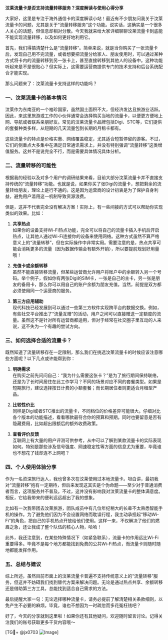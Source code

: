 **汶莱流量卡是否支持流量转移服务？深度解读与使用心得分享**

大家好，这里是专注于海外通信卡的深度解读小站！最近有不少朋友问我关于汶莱流量卡的问题，尤其是关于“流量转移服务”这个功能。说实话，这确实是一个很多人关心的话题，但信息却相对分散。今天我就来给大家详细聊聊汶莱流量卡到底能不能实现流量转移，以及如何更好地利用它。

首先，我们得搞清楚什么是“流量转移”。简单来说，就是当你购买了一张流量卡后，发现自己用不完流量，或者想要把流量分给家人、朋友使用时，可以通过某种方式将卡内的流量转移到另一张卡上，甚至直接转移到其他人的设备中。这种功能听起来是不是很贴心？但实际上，这需要运营商提供专门的技术支持和后台系统配合才能实现。

那么问题来了：汶莱流量卡支持这样的功能吗？

### 一、汶莱流量卡的基本情况

汶莱作为东南亚的一个袖珍国家，虽然国土面积不大，但经济发达且旅游业活跃。因此，来这里旅游或工作的小伙伴通常会选择购买当地的流量卡，以便更方便地上网、导航或者联系亲朋好友。常见的汶莱流量卡品牌包括Digi、STC等，它们提供的套餐种类多样，从短期的几天流量包到长期的月租卡都有。

这些流量卡的特点是价格实惠、网络覆盖稳定，尤其适合短暂停留的游客。不过，它们的侧重点大多集中在满足日常通讯需求上，并没有特别强调“流量转移”这类增值服务。这并不是说完全不行，而是需要具体情况具体分析。

### 二、流量转移的可能性

根据我的经验以及对多个用户的调研结果来看，目前大部分汶莱流量卡并不直接支持传统的“流量转移”功能。也就是说，如果你买了张Digi的流量卡，想把剩余的流量转给朋友，理论上是行不通的。这是因为运营商的设计初衷是为了保护自身利益，避免用户滥用这一机制导致资源浪费。

但是，这并不代表完全没有解决方案！实际上，有一些间接的方式可以帮助你实现类似的效果。比如：

1. **共享热点**  
   如果你的设备支持Wi-Fi热点功能，完全可以将自己的流量卡插入手机后开启热点，让其他人通过Wi-Fi连接你的设备来使用网络。这种方式虽然不算严格意义上的“流量转移”，但在实际操作中非常实用。需要注意的是，热点共享可能会消耗更多的流量（因为数据传输会有额外开销），所以要提前规划好用量哦！

2. **充值卡或余额转移**  
   虽然不能直接转移流量，但某些运营商允许用户将账户中的余额转入另一个号码。举个例子，假如你有两张Digi的SIM卡，一张是自己的主卡，另一张是朋友的备用卡，那么你可以用自己的账户余额为朋友充值。当然，前提是双方都必须使用同一个运营商的服务。

3. **第三方应用辅助**  
   现代科技已经发展到可以通过一些第三方软件实现跨平台的数据交换。例如，有些社交平台推出了“流量互赠”的活动，用户之间可以直接赠送一定额度的流量。虽然这不是针对所有运营商都适用，但对于经常在社交圈子里互动的人来说，这不失为一个有趣的尝试方向。

### 三、如何选择合适的流量卡？

既然知道了流量转移存在一定限制，那么我们在挑选汶莱流量卡的时候应该注意哪些方面呢？以下几点或许能帮到你：

1. **明确需求**  
   在购买之前先问问自己：“我为什么需要这张卡？”是为了旅行期间保持联络，还是为了长时间居住在此工作学习？不同的场景对应不同的套餐类型。如果是短期旅行，建议选择按日计费的小额套餐；而长期居住者则更适合月租型产品。

2. **比较性价比**  
   同样是Digi或者STC推出的流量卡，不同档位的价格差异可能很大。仔细对比各个版本的功能描述，看看哪款最符合你的预算和预期。同时也要留意是否有隐藏费用，比如超出限额后的额外收费政策。

3. **查看评价反馈**  
   互联网上有大量的用户评测可供参考，从中可以了解到某款流量卡的实际表现如何。特别是那些涉及信号强度、网速稳定性等方面的信息尤为重要，毕竟谁也不想花了钱却连不上网吧？

### 四、个人使用体验分享

作为一名资深旅行达人，我也曾多次在汶莱使用过本地流量卡。坦白讲，最初我对“流量转移”抱有一定期待，但后来发现这其实是个伪命题——至少对于普通消费者而言，这项服务并不普及。不过，这并没有影响我对汶莱流量卡的整体满意度。相反，它给我带来的便利远远超出了我的想象。

比如有一次我带团去汶莱旅游，团队成员中有几位年纪稍大的长辈不太熟悉智能手机的操作。为了避免他们因为不会设置网络而耽误行程，我主动承担起“移动Wi-Fi”的角色，把自己的手机热点开放给他们使用。这样一来，不仅解决了他们的燃眉之急，还让我成了整个队伍的核心人物，哈哈！

此外，我还注意到，在某些特殊情况下（如紧急联系），流量卡的作用远比Wi-Fi重要得多。毕竟不是每个地方都能找到免费的公共Wi-Fi热点，而流量卡则随时随地都能发挥作用。

### 五、总结与建议

综上所述，虽然目前市面上的汶莱流量卡普遍不支持传统意义上的“流量转移”服务，但这并不妨碍我们找到替代方案来解决问题。无论是通过热点共享、余额转移还是借助第三方工具，总能找到适合自己需求的方法。

最后提醒大家一句：无论选择哪种流量卡，请务必提前了解清楚相关条款细则，以免产生不必要的麻烦。毕竟，谁也不想因为一时疏忽而多花冤枉钱吧？

好了，今天的分享就到这里啦！如果你还有其他疑问，欢迎随时留言讨论。记得关注我们的账号获取更多干货内容哦～  

[TG💪+ @jx0703 ![Image](https://github.com/user-attachments/assets/dbca1d08-cadb-493c-b0ec-ad6f7a83f270)]